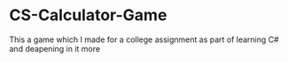 # CS-Calculator-Game
This a game which I made for a college assignment as part of learning C# and deapening in it more
